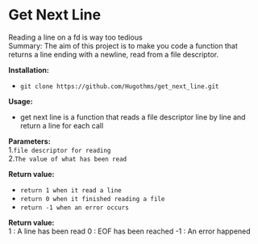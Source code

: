 # Get Next Line
Reading a line on a fd is way too tedious  
Summary: The aim of this project is to make you code a function that returns a line
ending with a newline, read from a file descriptor.  

__Installation:__

* `git clone https://github.com/Hugothms/get_next_line.git`

**Usage:** 
* get next line is a function that reads a file descriptor line by line and return a line for each call

**Parameters:**  
1.`file descriptor for reading`  
2.`The value of what has been read`

**Return value:**
* `return 1 when it read a line`
* `return 0 when it finished reading a file`
* `return -1 when an error occurs`


**Return value:**  
1 : A line has been read
0 : EOF has been reached
-1 : An error happened
